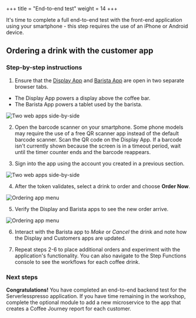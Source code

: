 +++
title = "End-to-end test"
weight = 14
+++

It's time to complete a full end-to-end test with the front-end application using your smartphone - this step requires the use of an iPhone or Android device.

## Ordering a drink with the customer app

### Step-by-step instructions ###

1. Ensure that the [Display App](https://workshop-display.serverlesscoffee.com/) and [Barista App](https://workshop-barista.serverlesscoffee.com/) are open in two separate browser tabs.

- The Display App powers a display above the coffee bar.
- The Barista App powers a tablet used by the barista.

![Two web apps side-by-side](/images/se-mod3-testing1.png)

2. Open the barcode scanner on your smartphone. Some phone models may require the use of a free QR scanner app instead of the default barcode scanner. Scan the QR code on the Display App. If a barcode isn't currently shown because the screen is in a timeout period, wait until the timer counter ends and the barcode reappears.

3. Sign into the app using the account you created in a previous section.

![Two web apps side-by-side](/images/se-mod3-frontends-customer4.png)

4. After the token validates, select a drink to order and choose **Order Now**.

![Ordering app menu](/images/se-mod3-testing2.png)

5. Verify the Display and Barista apps to see the new order arrive.

![Ordering app menu](/images/se-mod3-testing3.png)

6. Interact with the Barista app to *Make* or *Cancel* the drink and note how the Display and Customers apps are updated.

7. Repeat steps 2-6 to place additional orders and experiment with the application's functionality. You can also navigate to the Step Functions console to see the workflows for each coffee drink.

### Next steps

**Congratulations!** You have completed an end-to-end backend test for the Serverlesspresso application. If you have time remaining in the workshop, complete the optional module to add a new microservice to the app that creates a Coffee Journey report for each customer.